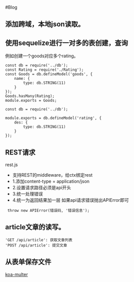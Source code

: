 #Blog

## 添加跨域，本地json读取。

## 使用sequelize进行一对多的表创建，查询
例如创建一个goods对应多个rating。
```
const db = require('../db');
const Rating = require('./Rating');
const Goods = db.defineModel('goods', {
    name: {
        type: db.STRING(11)
    }
});
Goods.hasMany(Rating);
module.exports = Goods;
```
```
const db = require('../db');

module.exports = db.defineModel('rating', {
    des: {
        type: db.STRING(11)
    }
});
```
## REST请求
rest.js
 * 支持REST的middleware，给ctx绑定rest
 * 1.添加content-type = application/json
 * 2.设置请求路径必须是api开头
 * 3.统一处理错误
 * 4.统一为返回结果加一层
如果api请求错误抛出APIError即可
```
 throw new APIError(错误码, '错误信息');
```
## article文章的读写。
```
'GET /api/article': 获取文章列表
'POST /api/article': 提交文章
```
## 从表单保存文件
[koa-multer](https://github.com/koa-modules/multer)

